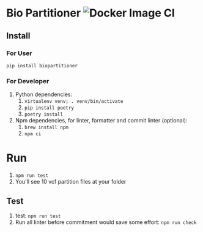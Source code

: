 # Bio Partitioner ![Docker Image CI](https://github.com/david30907d/bio-partitioner/workflows/Docker%20Image%20CI/badge.svg)

## Install
### For User
`pip install biopartitioner`

### For Developer
1. Python dependencies:
    1. `virtualenv venv; . venv/bin/activate`
    2. `pip install poetry`
    3. `poetry install`
2. Npm dependencies, for linter, formatter and commit linter (optional):
    1. `brew install npm`
    2. `npm ci`

# Run

1. `npm run test`
2. You'll see 10 vcf partition files at your folder

## Test

1. test: `npm run test`
2. Run all linter before commitment would save some effort: `npm run check`
